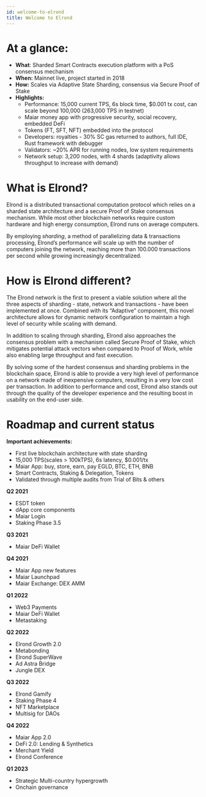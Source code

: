 ```yaml
---
id: welcome-to-elrond
title: Welcome to Elrond
---
```


# **At a glance:**

- **What**: Sharded Smart Contracts execution platform with a PoS consensus mechanism
- **When:** Mainnet live, project started in 2018
- **How:** Scales via Adaptive State Sharding, consensus via Secure Proof of Stake
- **Highlights:**
  - Performance: 15,000 current TPS, 6s block time, $0.001 tx cost, can scale beyond 100,000 (263,000 TPS in testnet)
  - Maiar money app with progressive security, social recovery, embedded DeFi
  - Tokens (FT, SFT, NFT) embedded into the protocol
  - Developers: royalties - 30% SC gas returned to authors, full IDE, Rust framework with debugger
  - Validators: ~20% APR for running nodes, low system requirements
  - Network setup: 3,200 nodes, with 4 shards (adaptivity allows throughput to increase with demand)

# **What is Elrond?**

Elrond is a distributed transactional computation protocol which relies on a sharded state architecture and a secure Proof of Stake consensus mechanism. While most other blockchain networks require custom hardware and high energy consumption, Elrond runs on average computers.

By employing _sharding_, a method of parallelizing data & transactions processing, Elrond’s performance will scale up with the number of computers joining the network, reaching more than 100.000 transactions per second while growing increasingly decentralized.

# **How is Elrond different?**

The Elrond network is the first to present a viable solution where all the three aspects of sharding - state, network and transactions - have been implemented at once. Combined with its “Adaptive” component, this novel architecture allows for dynamic network configuration to maintain a high level of security while scaling with demand.

In addition to scaling through sharding, Elrond also approaches the consensus problem with a mechanism called Secure Proof of Stake, which mitigates potential attack vectors when compared to Proof of Work, while also enabling large throughput and fast execution.

By solving some of the hardest consensus and sharding problems in the blockchain space, Elrond is able to provide a very high level of performance on a network made of inexpensive computers, resulting in a very low cost per transaction. In addition to performance and cost, Elrond also stands out through the quality of the developer experience and the resulting boost in usability on the end-user side.

# **Roadmap and current status**

**Important achievements:**

- First live blockchain architecture with state sharding
- 15,000 TPS(scales > 100kTPS), 6s latency, $0.001/tx
- Maiar App: buy, store, earn, pay EGLD, BTC, ETH, BNB
- Smart Contracts, Staking & Delegation, Tokens
- Validated through multiple audits from Trial of Bits & others

**Q2 2021**

- ESDT token
- dApp core components
- Maiar Login
- Staking Phase 3.5

**Q3 2021**

- Maiar DeFi Wallet

**Q4 2021**

- Maiar App new features
- Maiar Launchpad
- Maiar Exchange: DEX AMM

**Q1 2022**

- Web3 Payments
- Maiar DeFi Wallet
- Metastaking

**Q2 2022**

- Elrond Growth 2.0
- Metabonding
- Elrond SuperWave
- Ad Astra Bridge
- Jungle DEX

**Q3 2022**

- Elrond Gamify
- Staking Phase 4
- NFT Marketplace
- Multisig for DAOs

**Q4 2022**

- Maiar App 2.0
- DeFi 2.0: Lending & Synthetics
- Merchant Yield
- Elrond Conference

**Q1 2023**

- Strategic Multi-country hypergrowth
- Onchain governance
